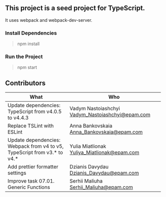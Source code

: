 ## This project is a seed project for TypeScript.

It uses webpack and webpack-dev-server.

### Install Dependencies
> npm install

### Run the Project
> npm start

## Contributors
| What                                                                       | Who                                               |
| -------------------------------------------------------------------------- |---------------------------------------------------|
| Update dependencies: TypeScript from v4.0.5 to v4.4.3                      | Vadym Nastoiashchyi <Vadym_Nastoiashchyi@epam.com>|
| Replace TSLint with ESLint                                                 | Anna Bankovskaia <Anna_Bankovskaia@epam.com>      |
| Update dependencies: Webpack from v4 to v5, TypeScript from v3.* to v4.*   | Yulia Miatlionak <Yuliya_Miatlionak@epam.com>     |
| Add prettier formatter settings                                            | Dzianis Davydau <Dzianis_Davydau@epam.com>        |
| Improve task 07.01. Generic Functions                                      | Serhii Maliuha <Serhii_Maliuha@epam.com>          |